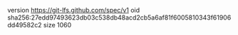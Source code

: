 version https://git-lfs.github.com/spec/v1
oid sha256:27edd97493623db03c538db48acd2cb5a6af81f6005810343f61906dd49582c2
size 1060
